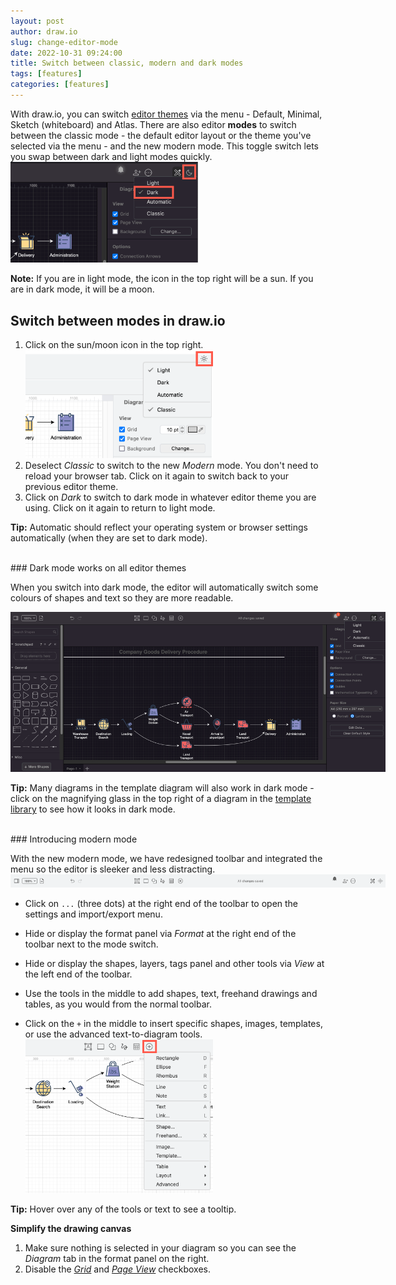 ```yaml
---
layout: post
author: draw.io
slug: change-editor-mode
date: 2022-10-31 09:24:00
title: Switch between classic, modern and dark modes
tags: [features]
categories: [features]
---
```


With draw.io, you can switch [editor themes](/blog/diagram-editor-theme.html) via the menu - Default, Minimal, Sketch (whiteboard) and Atlas. 
There are also editor **modes** to switch between the classic mode - the default editor layout or the theme you've selected via the menu - and the new modern mode. This toggle switch lets you swap between dark and light modes quickly.
<br /><img src="/assets/img/blog/mode-switch-dark.png" style="width=100%;max-width:300px;height:auto;" alt="Click on the sun/moon in the top right and enable or disable the simple whiteboard editor or the dark/light editor theme.">

**Note:** If you are in light mode, the icon in the top right will be a sun. If you are in dark mode, it will be a moon. 

## Switch between modes in draw.io

1. Click on the sun/moon icon in the top right. 
<br /><img src="/assets/img/blog/mode-switch-classic.png" style="width=100%;max-width:300px;height:auto;" alt="Click on the sun/moon in the top right and switch between classic mode (and the editor themes) and the modern mode, as well as between dark and light modes">
1. Deselect _Classic_ to switch to the new _Modern_ mode. You don't need to reload your browser tab. Click on it again to switch back to your previous editor theme.
2. Click on _Dark_ to switch to dark mode in whatever editor theme you are using. Click on it again to return to light mode. 

**Tip:** Automatic should reflect your operating system or browser settings automatically (when they are set to dark mode).

<br />
### Dark mode works on all editor themes

When you switch into dark mode, the editor will automatically switch some colours of shapes and text so they are more readable. 

<img src="/assets/img/blog/automatic-dark-light.png" style="width=100%;max-width:600px;height:auto;" alt="Automatic will set the editor into dark or light mode depending on your operating system or browser dark/light settings">

**Tip:** Many diagrams in the template diagram will also work in dark mode - click on the magnifying glass in the top right of a diagram in the [template library](/blog/template-diagrams.html) to see how it looks in dark mode.

<br />
### Introducing modern mode

With the new modern mode, we have redesigned toolbar and integrated the menu so the editor is sleeker and less distracting.
<br /><img src="/assets/img/blog/modern-mode-toolbar.png" style="width=100%;max-width:600px;height:auto;" alt="The draw.io modern mode has a simpler toolbar which integrates the menu">

* Click on ``...`` (three dots) at the right end of the toolbar to open the settings and import/export menu. 

* Hide or display the format panel via _Format_ at the right end of the toolbar next to the mode switch. 

* Hide or display the shapes, layers, tags panel and other tools via _View_ at the left end of the toolbar.

* Use the tools in the middle to add shapes, text, freehand drawings and tables, as you would from the normal toolbar. 

* Click on the ``+`` in the middle to insert specific shapes, images, templates, or use the advanced text-to-diagram tools.
<br /><img src="/assets/img/blog/modern-mode-insert.png" style="width=100%;max-width:300px;height:auto;" alt="Click on the + to insert specific shapes, images, templates, and more via the toolbar in draw.io in modern mode">

**Tip:** Hover over any of the tools or text to see a tooltip.

**Simplify the drawing canvas**
1. Make sure nothing is selected in your diagram so you can see the _Diagram_ tab in the format panel on the right. 
2. Disable the [_Grid_](/doc/faq/editor-grid-change.html) and [_Page View_](/doc/faq/editor-page-view.html) checkboxes.